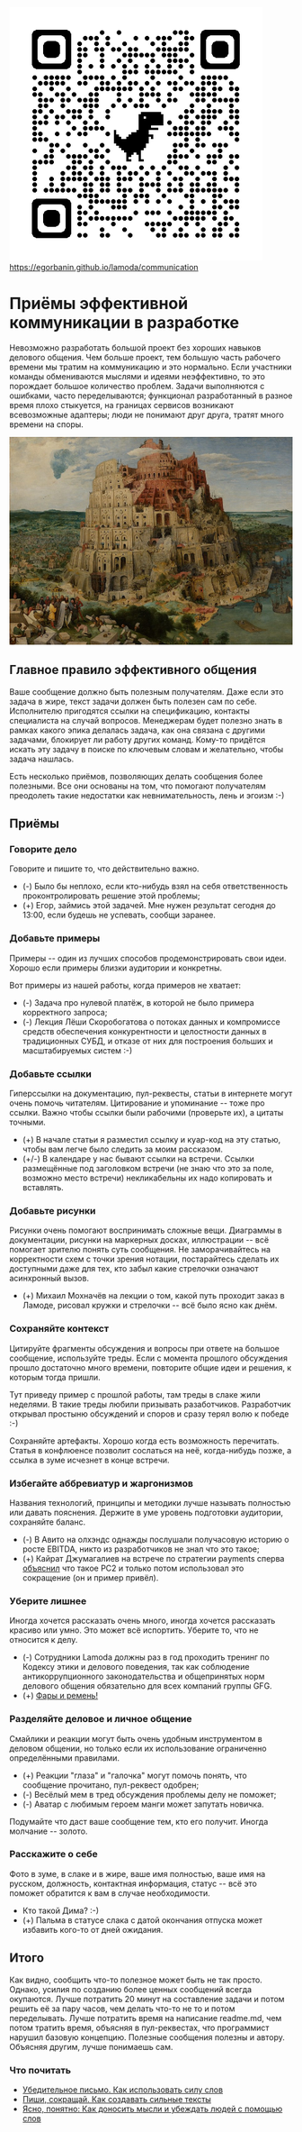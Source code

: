 ![qr этой страницы](./qr.png)
https://egorbanin.github.io/lamoda/communication

# Приёмы эффективной коммуникации в разработке

Невозможно разработать большой проект без хороших навыков делового общения. Чем больше проект, тем большую часть рабочего времени мы тратим на коммуникацию и это нормально. Если участники команды обмениваются мыслями и идеями неэффективно, то это порождает большое количество проблем. Задачи выполняются с ошибками, часто переделываются; функционал разработанный в разное время плохо стыкуется, на границах сервисов возникают всевозможные адаптеры; люди не понимают друг друга, тратят много времени на споры.

![Вавилонская башня](./tower.jpg)

## Главное правило эффективного общения

Ваше сообщение должно быть полезным получателям. Даже если это задача в жире, текст задачи должен быть полезен сам по себе. Исполнителю пригодятся ссылки на спецификацию, контакты специалиста на случай вопросов. Менеджерам будет полезно знать в рамках какого эпика делалась задача, как она связана с другими задачами, блокирует ли работу других команд. Кому-то придётся искать эту задачу в поиске по ключевым словам и желательно, чтобы задача нашлась.

Есть несколько приёмов, позволяющих делать сообщения более полезными. Все они основаны на том, что помогают получателям преодолеть такие недостатки как невнимательность, лень и эгоизм :-)

## Приёмы

### Говорите дело

Говорите и пишите то, что действительно важно.

- (-) Было бы неплохо, если кто-нибудь взял на себя ответственность проконтролировать решение этой проблемы;
- (+) Егор, займись этой задачей. Мне нужен результат сегодня до 13:00, если будешь не успевать, сообщи заранее.

### Добавьте примеры

Примеры -- один из лучших способов продемонстрировать свои идеи. Хорошо если примеры близки аудитории и конкретны.

Вот примеры из нашей работы, когда примеров не хватает:

- (-) Задача про нулевой платёж, в которой не было примера корректного запроса;
- (-) Лекция Лёши Скоробогатова о потоках данных и компромиссе средств обеспечения конкурентности и целостности данных в традиционных СУБД, и отказе от них для построения больших и масштабируемых систем :-)

### Добавьте ссылки

Гиперссылки на документацию, пул-реквесты, статьи в интернете могут очень помочь читателям. Цитирование и упоминание -- тоже про ссылки. Важно чтобы ссылки были рабочими (проверьте их), а цитаты точными.

- (+) В начале статьи я разместил ссылку и куар-код на эту статью, чтобы вам легче было следить за моим рассказом.
- (+/-) В календаре у нас бывают ссылки на встречи. Ссылки размещённые под заголовком встречи (не знаю что это за поле, возможно место встречи) некликабельны их надо копировать и вставлять.

### Добавьте рисунки

Рисунки очень помогают воспринимать сложные вещи. Диаграммы в документации, рисунки на маркерных досках, иллюстрации -- всё помогает зрителю понять суть сообщения. Не заморачивайтесь на корректности схем с точки зрения нотации, постарайтесь сделать их доступными даже для тех, кто забыл какие стрелочки означают асинхронный вызов.

- (+) Михаил Мохначёв на лекции о том, какой путь проходит заказ в Ламоде, рисовал кружки и стрелочки -- всё было ясно как днём.

### Сохраняйте контекст

Цитируйте фрагменты обсуждения и вопросы при ответе на большое сообщение, используйте треды. Если с момента прошлого обсуждения прошло достаточно много времени, повторите общие идеи и решения, к которым тогда пришли.

Тут приведу пример с прошлой работы, там треды в слаке жили неделями. В такие треды любили призывать разаботчиков. Разработчик открывал простыню обсуждений и споров и сразу терял волю к победе :-)

Сохраняйте артефакты. Хорошо когда есть возможность перечитать. Статья в конфлюенсе позволит сослаться на неё, когда-нибудь позже, а ссылка в зуме исчезнет в конце встречи.

### Избегайте аббревиатур и жаргонизмов

Названия технологий, принципы и методики лучше называть полностью или давать пояснения. Держите в уме уровень подготовки аудитории, сохраняйте баланс.

- (-) В Авито на олхэндс однажды послушали получасовую историю о росте EBITDA, никто из разработчиков не знал что это такое;
- (+) Кайрат Джумагалиев на встрече по стратегии payments сперва [объяснил](https://docs.google.com/presentation/d/1utZUHJZ9MLO0YygHYmy-XaFAFr0RbcUIEDPOWkfRUQQ/edit#slide=id.ge1902bd5b3_0_73) что такое PC2 и только потом использовал это сокращение (он и пример привёл).

### Уберите лишнее

Иногда хочется рассказать очень много, иногда хочется рассказать красиво или умно. Это может всё испортить. Уберите то, что не относится к делу.

- (-) Сотрудники Lamoda должны раз в год проходить тренинг по Кодексу этики и делового поведения, так как соблюдение антикоррупционного законодательства и общепринятых норм делового общения обязательно для всех компаний группы GFG.
- (+) [Фары и ремень!](https://www.artlebedev.ru/kovodstvo/sections/141/)

### Разделяйте деловое и личное общение

Смайлики и реакции могут быть очень удобным инструментом в деловом общении, но только если их использование ограниченно определёнными правилами. 

- (+) Реакции "глаза" и "галочка" могут помочь понять, что сообщение прочитано, пул-реквест одобрен;
- (-) Весёлый мем в тред обсуждения проблемы делу не поможет;
- (-) Аватар с любимым героем манги может запутать новичка.

Подумайте что даст ваше сообщение тем, кто его получит. Иногда молчание -- золото.

### Расскажите о себе

Фото в зуме, в слаке и в жире, ваше имя полностью, ваше имя на русском, должность, контактная информация, статус -- всё это поможет обратится к вам в случае необходимости.

- Кто такой Дима? :-)
- (+) Пальма в статусе слака с датой окончания отпуска может избавить кого-то от дней ожидания.

## Итого

Как видно, сообщить что-то полезное может быть не так просто. Однако, усилия по созданию более ценных сообщений всегда окупаются. Лучше потратить 20 минут на составление задачи и потом решить её за пару часов, чем делать что-то не то и потом переделывать. Лучше потратить время на написание readme.md, чем потом тратить время, объясняя в пул-реквестах, что программист нарушил базовую концепцию. Полезные сообщения полезны и автору. Объясняя другим, лучше понимаешь сам.

### Что почитать

- [Убедительное письмо. Как использовать силу слов](https://www.ozon.ru/product/ubeditelnoe-pismo-kak-ispolzovat-silu-slov-7590238/)
- [Пиши, сокращай. Как создавать сильные тексты](https://www.ozon.ru/product/pishi-sokrashchay-kak-sozdavat-silnye-teksty-ilyahov-maksim-sarycheva-lyudmila-257775260)
- [Ясно, понятно: Как доносить мысли и убеждать людей с помощью слов](https://www.ozon.ru/product/yasno-ponyatno-kak-donosit-mysli-i-ubezhdat-lyudey-s-pomoshchyu-slov-ilyahov-maksim-254798872)

